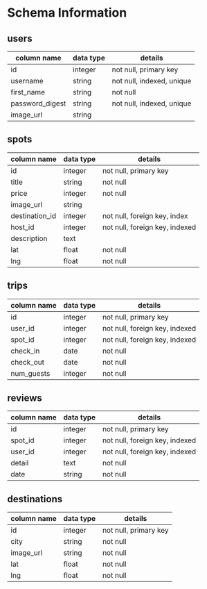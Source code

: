 # Schema Information

## users

| column name     | data type | details                   |
| --------------- | --------- | ------------------------- |
| id              | integer   | not null, primary key     |
| username        | string    | not null, indexed, unique |
| first_name      | string    | not null                  |
| password_digest | string    | not null, indexed, unique |
| image_url       | string    |                           |

## spots

| column name    | data type | details                        |
| -------------- | --------- | ------------------------------ |
| id             | integer   | not null, primary key          |
| title          | string    | not null                       |
| price          | integer   | not null                       |
| image_url      | string    |                                |
| destination_id | integer   | not null, foreign key, index   |
| host_id        | integer   | not null, foreign key, indexed |
| description    | text      |                                |
| lat            | float     | not null                       |
| lng            | float     | not null                       |

## trips

| column name     | data type | details                        |
| --------------- | --------- | ------------------------------ |
| id              | integer   | not null, primary key          |
| user_id         | integer   | not null, foreign key, indexed |
| spot_id         | integer   | not null, foreign key, indexed |
| check_in        | date      | not null                       |
| check_out       | date      | not null                       |
| num_guests      | integer   | not null                       |

## reviews

| column name | data type | details                        |
| ----------- | --------- | ------------------------------ |
| id          | integer   | not null, primary key          |
| spot_id     | integer   | not null, foreign key, indexed |
| user_id     | integer   | not null, foreign key, indexed |
| detail      | text      | not null                       |
| date        | string    | not null                       |

## destinations

| column name | data type | details               |
| ----------- | --------- | --------------------- |
| id          | integer   | not null, primary key |
| city        | string    | not null              |
| image_url   | string    | not null              |
| lat         | float     | not null              |
| lng         | float     | not null              |

<!--
## search_filters

| column name    | data type | details              |
| -----------    | --------- | -------------------- |
| destination_id | integer   | foreign key, indexed |
| price_low      | integer   |                      |
| price_high     | integer   |                      |
| check_in       | string    |                      |
| check_out      | string    |                      | -->

